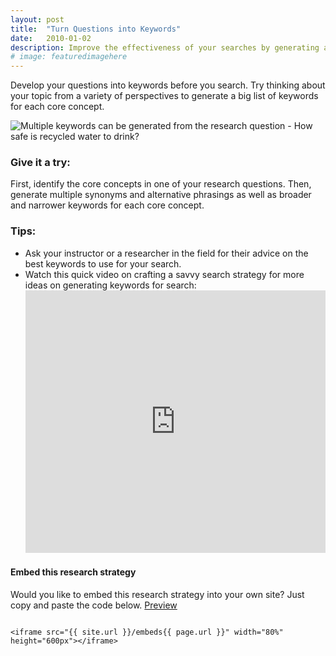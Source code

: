 ```yaml
---
layout: post
title:  "Turn Questions into Keywords"
date:   2010-01-02
description: Improve the effectiveness of your searches by generating a variety of keywords.
# image: featuredimagehere
---
```


<p class="intro"><span class="dropcap">D</span>evelop your questions into keywords before you search. Try thinking about your topic from a variety of perspectives to generate a big list of keywords for each core concept.</p>

<!--
<figure>
	<img src="{{ '/assets/img/content/climate-change-psychology-480.jpg' | prepend: site.baseurl }}" alt="Question map examples"> 
	<figcaption>What are you curious about? What questions do you hope to answer in your project?</figcaption>
</figure>
-->
<img src="{{ '/assets/img/content/how-safe-is-recycled-water.png' | prepend: site.baseurl }}" alt="Multiple keywords can be generated from the research question - How safe is recycled water to drink?"> 

### Give it a try:

First, identify the core concepts in one of your research questions. Then, generate multiple synonyms and alternative phrasings as well as broader and narrower keywords for each core concept.

### Tips:

<ul class="tiplist">
<li>Ask your instructor or a researcher in the field for their advice on the best keywords to use for your search.</li>

<li>Watch this quick video on crafting a savvy search strategy for more ideas on generating keywords for search:

<iframe width="100%" height="420" src="https://www.youtube.com/embed/bgnGGK_21sE?list=PLV8eqWoGXke5D5bmwscUhow1RJKWZmMRZ" frameborder="0" allowfullscreen></iframe></li>
</ul>

#### Embed this research strategy

Would you like to embed this research strategy into your own site? Just copy and paste the code below. <a href="{{ site.url }}/embeds{{ page.url }}" target="_blank">Preview</a>

```

<iframe src="{{ site.url }}/embeds{{ page.url }}" width="80%" height="600px"></iframe>

```